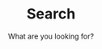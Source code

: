 ---
layout: search
title: Search
permalink: /search/
subtitle: "What are you looking for?"
feature-img: "assets/img/pexels/search-map.jpeg"
hide: true
---